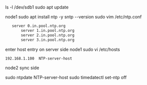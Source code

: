 ls -l /dev/sdb1
sudo apt update

node1
sudo apt install ntp -y
sntp --version
sudo vim /etc/ntp.conf
```bash
   server 0.in.pool.ntp.org
	   server 1.in.pool.ntp.org
	   server 2.in.pool.ntp.org
	   server 3.in.pool.ntp.org
```
enter host entry on server side
node1
sudo vi /etc/hosts
```bash
192.168.1.100  NTP-server-host
```

node2 sync side

sudo ntpdate NTP-server-host
sudo timedatectl set-ntp off
